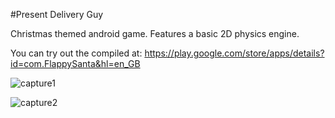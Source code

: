 
#Present Delivery Guy

Christmas themed android game. Features a basic 2D physics engine.

You can try out the compiled at: https://play.google.com/store/apps/details?id=com.FlappySanta&hl=en_GB

![capture1](https://github.com/codearxiv/Present-Delivery-Guy/blob/master/res/pdg.webp)

![capture2](https://github.com/codearxiv/Present-Delivery-Guy/blob/master/res/pdg2.webp)
